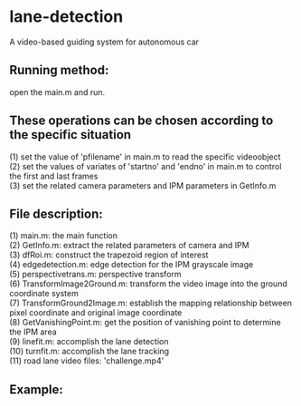 # lane-detection
A video-based guiding system for autonomous car

## Running method: 
open the main.m and run.

## These operations can be chosen according to the specific situation  
(1) set the value of 'pfilename' in main.m to read the specific videoobject  
(2) set the values of variates of 'startno' and 'endno' in main.m to control the first and last frames  
(3) set the related camera parameters and IPM parameters in GetInfo.m  

## File description:
(1) main.m: the main function  
(2) GetInfo.m: extract the related parameters of camera and IPM  
(3) dfRoi.m: construct the trapezoid region of interest  
(4) edgedetection.m: edge detection for the IPM grayscale image  
(5) perspectivetrans.m: perspective transform  
(6) TransformImage2Ground.m: transform the video image into the ground coordinate system  
(7) TransformGround2Image.m: establish the mapping relationship between pixel coordinate and original image coordinate  
(8) GetVanishingPoint.m: get the position of vanishing point to determine the IPM area  
(9) linefit.m: accomplish the lane detection  
(10) turnfit.m: accomplish the lane tracking  
(11) road lane video files: 'challenge.mp4'  

## Example:  
